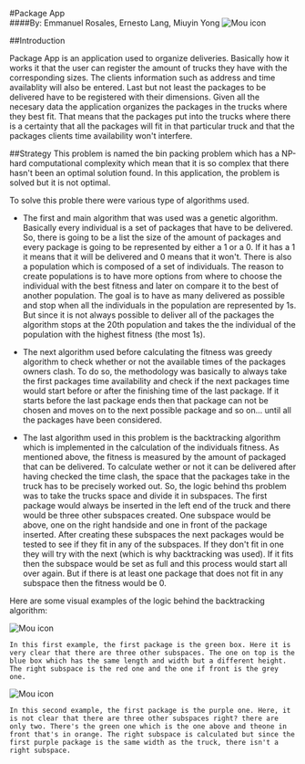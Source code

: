 #Package App  
####By: Emmanuel Rosales, Ernesto Lang, Miuyin Yong 
![Mou icon](welcomep.jpg) 

##Introduction 

Package App is an application used to organize deliveries. Basically how it works it that the user can register the amount of trucks they have with the corresponding sizes. The clients information such as address and time availablity will also be entered. Last but not least the packages to be delivered have to be registered with their dimensions. Given all the necesary data the application organizes the packages in the trucks where they best fit. That means that the packages put into the trucks where there is a certainty that all the packages will fit in that particular truck and that the packages clients time availability won't interfere. 
  

##Strategy 
This problem is named the bin packing problem which has a NP-hard computational complexity which mean that it is so complex that there hasn't been an optimal solution found. In this application, the problem is solved but it is not optimal. 

To solve this proble there were various type of algorithms used.  

* The first and main algorithm that was used was a genetic algorithm. Basically every individual is a set of packages that have to be delivered. So, there is going to be a list the size of the amount of packages and every package is going to be represented by either a 1 or a 0. If it has a 1 it means that it will be delivered and 0 means that it won't. There is also a population which is composed of a set of individuals. The reason to create populations is to have more options from where to choose the individual with the best fitness and later on compare it to the best of another population. The goal is to have as many delivered as possible and stop when all the individuals in the population are represented by 1s. But since it is not always possible to deliver all of the packages the algorithm stops at the 20th population and takes the the individual of the population with the highest fitness (the most 1s).  

* The next algorithm used before calculating the fitness was greedy algorithm to check whether or not the available times of the packages owners clash. To do so, the methodology was basically to always take the first packages time availability and check if the next packages time would start before or after the finishing time of the last package. If it starts before the last package ends then that package can not be chosen and moves on to the next possible package and so on... until all the packages have been considered. 


* The last algorithm used in this problem is the backtracking algorithm which is implemented in the calculation of the individuals fitness. As mentioned above, the fitness is measured by the amount of packaged that can be delivered. To calculate wether or not it can be delivered after having checked the time clash, the space that the packages take in the truck has to be precisely worked out. So, the logic behind ths problem was to take the trucks space and divide it in subspaces. The first package would always be inserted in the left end of the truck and there would be three other subspaces created. One subspace would be above, one on the right handside and one in front of the package inserted. After creating these subspaces the next packages would be tested to see if they fit in any of the subspaces. If they don't fit in one they will try with the next (which is why backtracking was used). If it fits then the subspace would be set as full and this process would start all over again. But if there is at least one package that does not fit in any subspace then the fitness would be 0. 

Here are some visual examples of the logic behind the backtracking algorithm: 

    
![Mou icon](ejemplo1.png)  

	In this first example, the first package is the green box. Here it is very clear that there are three other subspaces. The one on top is the blue box which has the same length and width but a different height. The right subspace is the red one and the one if front is the grey one.
	

![Mou icon](ejemplo2.png) 

	In this second example, the first package is the purple one. Here, it is not clear that there are three other subspaces right? there are only two. There's the green one which is the one above and theone in front that's in orange. The right subspace is calculated but since the first purple package is the same width as the truck, there isn't a right subspace. 





